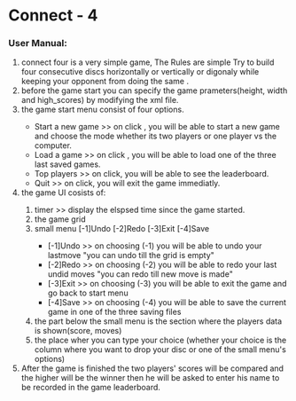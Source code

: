 <h1>Connect - 4</h1>
<h3>User Manual:</h3>
<ol>
<li>connect four is a very simple game, The Rules are simple Try to build four consecutive discs horizontally or vertically or digonaly while keeping your opponent from doing the same .</li>

<li>before the game start you can specify the game prameters(height, width and high_scores) by modifying the xml file.</li>

<li>the game start menu consist of four options.</li>
  <ul>
  <li>Start a new game >> on click , you will be able to start a new game and choose the mode whether its two players or one player vs the computer.</li>
  <li>Load a game >> on click , you will be able to load one of the three last saved games.</li>
  <li>Top players >> on click, you will be able to see the leaderboard.</li>
  <li>Quit >> on click, you will exit the game immediatly.</li>
</ul>

<li>the game UI cosists of:</li>
   <ol>
   <li>timer >> display the elspsed time since the game started.</li>
   <li> the game grid </li>
   <li>small menu  [-1]Undo  [-2]Redo [-3]Exit [-4]Save</li>
              <ul>
             <li>[-1]Undo >> on choosing (-1) you will be able to undo your lastmove "you can undo till the grid is empty"</li>
             <li>[-2]Redo >> on choosing (-2) you will be able to redo your last undid moves "you can redo till new move is made"</li>
              <li>[-3]Exit >> on choosing (-3) you will be able to exit the game and go back to start menu</li>
              <li>[-4]Save >>  on choosing (-4) you will be able to save the current game in one of the three saving files</li>
            </ul>
    <li>the part below the small menu is the section where the players data is shown(score, moves)</li>
   <li>the place wher you can type your choice (whether your choice is the column where you want to drop your disc or one of the small menu's options)</li>
   </ol>
<li>After the game is finished the two players' scores will be compared and the higher will be the winner then he will be asked to enter his name to be recorded in the game leaderboard.</li>
</ol>      
  
